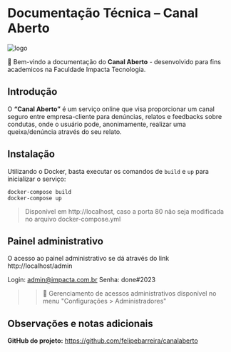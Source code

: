 Documentação Técnica – Canal Aberto
===

![logo](https://appx-institucional.s3.sa-east-1.amazonaws.com/help/logo-canal-aberto-fit.png)

🚀 Bem-vindo a documentação do **Canal Aberto** - desenvolvido para fins academicos na Faculdade Impacta Tecnologia.
  

## Introdução

O **“Canal Aberto”** é um serviço online que visa proporcionar um canal seguro entre empresa-cliente para denúncias, relatos e feedbacks sobre condutas, onde o usuário pode, anonimamente, realizar uma queixa/denúncia através do seu relato. 

## Instalação
Utilizando o Docker, basta executar os comandos de ```build``` e  ```up``` para inicializar o serviço:

```
docker-compose build
docker-compose up
```

> Disponível em http://localhost, caso a porta 80 não seja modificada no arquivo docker-compose.yml


## Painel administrativo

O acesso ao painel administrativo se dá através do link http://localhost/admin

Login: admin@impacta.com.br
Senha: done#2023

>> 🔐 Gerenciamento de acessos administrativos disponível no menu "Configurações > Administradores"

## Observações e notas adicionais

**GitHub do projeto:** https://github.com/felipebarreira/canalaberto

